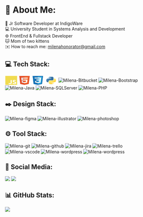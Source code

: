 # 🌸 About Me:
💼 Jr Software Developer at IndigoWare<br>💻 University Student in Systems Analysis and Development<br>⚙️ FrontEnd & Fullstack Developer<br>🐱 Mom of two kittens<br>✉️ How to reach me: milenahonorator@gmail.com

## 💻 Tech Stack:

<div style="display: inline_block">
  
  <img align="center" alt="Milena-JS" height="30" width="40" src="https://raw.githubusercontent.com/devicons/devicon/master/icons/javascript/javascript-plain.svg">
  <img align="center" alt="Milena-HTML" height="30" width="40" src="https://raw.githubusercontent.com/devicons/devicon/master/icons/html5/html5-original.svg">
  <img align="center" alt="Milena-CSS" height="30" width="40" src="https://raw.githubusercontent.com/devicons/devicon/master/icons/css3/css3-original.svg">
  <img align="center" alt="Milena-Python" height="30" width="40" src="https://raw.githubusercontent.com/devicons/devicon/master/icons/python/python-original.svg">
  <img align="center" alt="Milena-Bitbucket" height="30" width="40" src="https://cdn.jsdelivr.net/gh/devicons/devicon@latest/icons/bitbucket/bitbucket-original.svg">
  <img align="center" alt="Milena-Bootstrap" height="30" width="40" src="https://cdn.jsdelivr.net/gh/devicons/devicon@latest/icons/bootstrap/bootstrap-original.svg">
  <img align="center" alt="Milena-Java" height="30" width="40" src="https://cdn.jsdelivr.net/gh/devicons/devicon@latest/icons/java/java-original.svg">
  <img align="center" alt="Milena-SQLServer" height="30" width="40" src="https://cdn.jsdelivr.net/gh/devicons/devicon@latest/icons/microsoftsqlserver/microsoftsqlserver-original.svg">
  <img align="center" alt="Milena-PHP" height="30" width="40" src="https://cdn.jsdelivr.net/gh/devicons/devicon@latest/icons/php/php-original.svg">
          
</div>

## ✒️ Design Stack:

<div style="display: inline_block">
  
<img align="center" alt="Milena-figma" height="30" width="40" src="https://cdn.jsdelivr.net/gh/devicons/devicon@latest/icons/figma/figma-original.svg">
<img align="center" alt="Milena-illustrator" height="30" width="40" src="https://cdn.jsdelivr.net/gh/devicons/devicon@latest/icons/illustrator/illustrator-plain.svg">
<img align="center" alt="Milena-photoshop" height="30" width="40" src="https://cdn.jsdelivr.net/gh/devicons/devicon@latest/icons/photoshop/photoshop-original.svg">

</div>

## ⚙️ Tool Stack:

<div style="display: inline_block">
  
<img align="center" alt="Milena-git" height="30" width="40" src="https://cdn.jsdelivr.net/gh/devicons/devicon@latest/icons/git/git-original.svg">
<img align="center" alt="Milena-github" height="30" width="40" src="https://cdn.jsdelivr.net/gh/devicons/devicon@latest/icons/github/github-original.svg">
<img align="center" alt="Milena-jira" height="30" width="40" src="https://cdn.jsdelivr.net/gh/devicons/devicon@latest/icons/jira/jira-original.svg">
<img align="center" alt="Milena-trello" height="30" width="40" src="https://cdn.jsdelivr.net/gh/devicons/devicon@latest/icons/trello/trello-original.svg">
<img align="center" alt="Milena-vscode" height="30" width="40" src="https://cdn.jsdelivr.net/gh/devicons/devicon@latest/icons/visualstudio/visualstudio-original.svg">
<img align="center" alt="Milena-wordpress" height="30" width="40" src="https://cdn.jsdelivr.net/gh/devicons/devicon@latest/icons/wordpress/wordpress-plain.svg">
<img align="center" alt="Milena-wordpress" height="30" width="40" src="https://devicon-website.vercel.app/api/slack/original.svg">

</div>

## 🌙 Social Media:
<div>
  <a href="https://www.linkedin.com/in/milenahonorator/" target="_blank"><img src="https://img.shields.io/badge/-LinkedIn-%230077B5?style=for-the-badge&logo=linkedin&logoColor=white" target="_blank"></a> 
  <a href = "mailto:milenahonorator@gmail.com"><img src="https://img.shields.io/badge/Gmail-D14836?style=for-the-badge&logo=gmail&logoColor=white" target="_blank"></a>
</div>

## 📊 GitHub Stats:
![](https://github-readme-stats.vercel.app/api/top-langs/?username=milenahonorato&theme=material-palenight&hide_border=false&include_all_commits=true&count_private=true&layout=compact)
